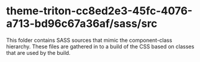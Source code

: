 # theme-triton-cc8ed2e3-45fc-4076-a713-bd96c67a36af/sass/src

This folder contains SASS sources that mimic the component-class hierarchy. These files
are gathered in to a build of the CSS based on classes that are used by the build.
